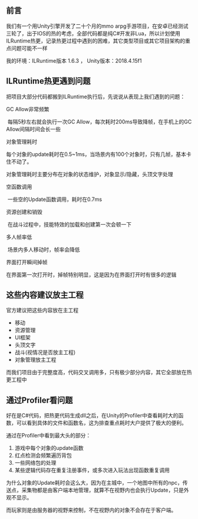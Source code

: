 ## 前言

我们有一个用Unity引擎开发了二十个月的mmo arpg手游项目，在安卓已经测试三轮了，出于IOS的热的考虑，全部代码都是纯C#开发非Lua，所以计划使用ILRuntime热更，记录热更过程中遇到的困难，其它类型项目或其它项目架构的重点问题可能不一样

我的环境：ILRuntime版本 1.6.3 ， Unity版本：2018.4.15f1

## ILRuntime热更遇到问题

把项目大部分代码都搬到ILRuntime执行后，先说说从表现上我们遇到的问题：

GC Allow非常频繁

​	每隔5秒左右就会执行一次GC Allow，每次耗时200ms导致降帧，在手机上的GC Allow间隔时间会长一些

对象管理耗时

​	每个对象的update耗时在0.5~1ms，当场景内有100个对象时，只有几帧，基本卡住不动了。

​	对象管理耗时主要分布在对象的状态维护，对象显示/隐藏，头顶文字处理

空函数调用

​	一些空的Update函数调用，耗时在0.7ms

资源创建和销毁

​	在战斗过程中，技能特效的加载和创建第一次会顿一下

多人帧率低

​	场景内多人移动时，帧率会降低

界面打开瞬间掉帧

​	在界面第一次打开时，掉帧特别明显，这是因为在界面打开时有很多的逻辑

## 这些内容建议放主工程

官方建议把这些内容放在主工程

- 移动
- 资源管理
- UI框架
- 头顶文字
- 战斗(视情况是否放主工程)
- 对象管理放主工程

而我们项目由于完整度高，代码交叉调用多，只有极少部分内容，其它全部放在热更工程中



## 通过Profiler看问题

好在是C#代码，把热更代码生成dll之后，在Unity的Profiler中查看耗时大的函数，可以看到具体的文件和函数名，这为排查重点耗时大户提供了极大的便利。

通过在Profiler中看到最大头的部分：

1. 游戏中每个对象的update函数
2. 红点检测会频繁遍历背包
3. 一些网络包的处理
4. 某些逻辑代码存在重复注册事件，或多次进入玩法出现函数重复调用

为什么对象的Update耗时会这么大，因为在主城中，一个地图中所有的npc，传送点，采集物都是由客户端本地管理，就算不在视野内也会执行Update，只是外观不显示。

而玩家则是由服务器的视野来控制，不在视野内的对象不会存在于客户端。


